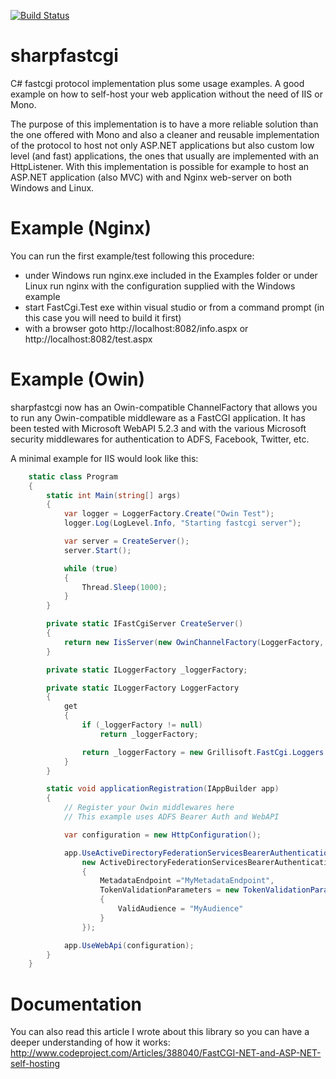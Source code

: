 [![Build Status](https://ci.appveyor.com/api/projects/status/01w5s07237opjnj3?svg=true)](https://ci.appveyor.com/project/gigi81/sharpfastcgi)

sharpfastcgi
============

C# fastcgi protocol implementation plus some usage examples.
A good example on how to self-host your web application without the need of IIS or Mono.

The purpose of this implementation is to have a more reliable solution than the one
offered with Mono and also a cleaner and reusable implementation of the protocol
to host not only ASP.NET applications but also custom low level (and fast) applications,
the ones that usually are implemented with an HttpListener.
With this implementation is possible for example to host an ASP.NET application (also MVC)
with and Nginx web-server on both Windows and Linux.

Example (Nginx)
============
You can run the first example/test following this procedure:

- under Windows run nginx.exe included in the Examples folder or under Linux run nginx with the configuration supplied with the Windows example
- start FastCgi.Test exe within visual studio or from a command prompt (in this case you will need to build it first)
- with a browser goto http://localhost:8082/info.aspx or http://localhost:8082/test.aspx

Example (Owin)
==============

sharpfastcgi now has an Owin-compatible ChannelFactory that allows you to run any
Owin-compatible middleware as a FastCGI application.  It has been tested with Microsoft 
WebAPI 5.2.3 and with the various Microsoft security middlewares for authentication to
ADFS, Facebook, Twitter, etc.

A minimal example for IIS would look like this:

```c#
    static class Program
    {
        static int Main(string[] args)
        {
            var logger = LoggerFactory.Create("Owin Test");
            logger.Log(LogLevel.Info, "Starting fastcgi server");

            var server = CreateServer();
            server.Start();

            while (true)
            {
                Thread.Sleep(1000);
            }
        }

        private static IFastCgiServer CreateServer()
        {
            return new IisServer(new OwinChannelFactory(LoggerFactory, applicationRegistration), LoggerFactory);
        }

        private static ILoggerFactory _loggerFactory;

        private static ILoggerFactory LoggerFactory
        {
            get
            {
                if (_loggerFactory != null)
                    return _loggerFactory;

                return _loggerFactory = new Grillisoft.FastCgi.Loggers.Log4Net.LoggerFactory();
            }
        }

        static void applicationRegistration(IAppBuilder app)
        {
			// Register your Owin middlewares here
			// This example uses ADFS Bearer Auth and WebAPI

            var configuration = new HttpConfiguration();

            app.UseActiveDirectoryFederationServicesBearerAuthentication(
                new ActiveDirectoryFederationServicesBearerAuthenticationOptions
                {
                    MetadataEndpoint ="MyMetadataEndpoint",
                    TokenValidationParameters = new TokenValidationParameters()
                    {
                        ValidAudience = "MyAudience"
                    }
                });

            app.UseWebApi(configuration);
        }
    }
```

Documentation
============
You can also read this article I wrote about this library so you can have a deeper understanding of how it works: http://www.codeproject.com/Articles/388040/FastCGI-NET-and-ASP-NET-self-hosting
